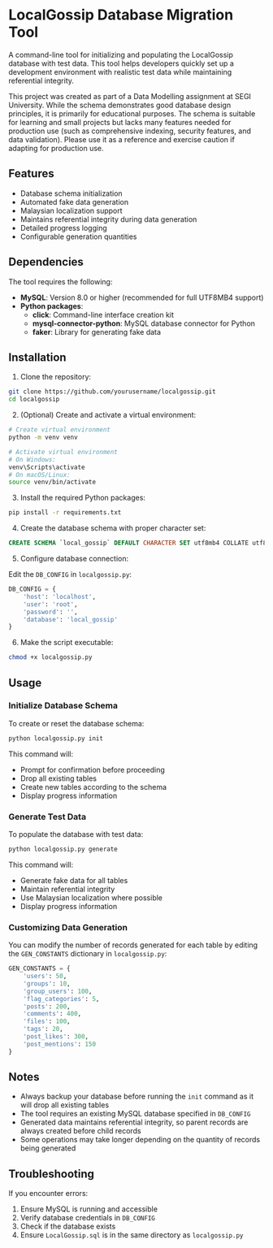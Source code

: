 # LocalGossip Database Migration Tool

A command-line tool for initializing and populating the LocalGossip database with test data. This tool helps developers quickly set up a development environment with realistic test data while maintaining referential integrity.

This project was created as part of a Data Modelling assignment at SEGI University. While the schema demonstrates good database design principles, it is primarily for educational purposes. The schema is suitable for learning and small projects but lacks many features needed for production use (such as comprehensive indexing, security features, and data validation). Please use it as a reference and exercise caution if adapting for production use.

## Features

- Database schema initialization
- Automated fake data generation
- Malaysian localization support
- Maintains referential integrity during data generation
- Detailed progress logging
- Configurable generation quantities

## Dependencies

The tool requires the following:

- **MySQL**: Version 8.0 or higher (recommended for full UTF8MB4 support)
- **Python packages**:
  - **click**: Command-line interface creation kit
  - **mysql-connector-python**: MySQL database connector for Python
  - **faker**: Library for generating fake data

## Installation

1. Clone the repository:
```bash
git clone https://github.com/yourusername/localgossip.git
cd localgossip
```

2. (Optional) Create and activate a virtual environment:
```bash
# Create virtual environment
python -m venv venv

# Activate virtual environment
# On Windows:
venv\Scripts\activate
# On macOS/Linux:
source venv/bin/activate
```

3. Install the required Python packages:
```bash
pip install -r requirements.txt
```

4. Create the database schema with proper character set:
```sql
CREATE SCHEMA `local_gossip` DEFAULT CHARACTER SET utf8mb4 COLLATE utf8mb4_unicode_ci;
```

5. Configure database connection:
   
Edit the `DB_CONFIG` in `localgossip.py`:
```python
DB_CONFIG = {
    'host': 'localhost',
    'user': 'root',
    'password': '',
    'database': 'local_gossip'
}
```

6. Make the script executable:
```bash
chmod +x localgossip.py
```

## Usage

### Initialize Database Schema

To create or reset the database schema:

```bash
python localgossip.py init
```

This command will:
- Prompt for confirmation before proceeding
- Drop all existing tables
- Create new tables according to the schema
- Display progress information

### Generate Test Data

To populate the database with test data:

```bash
python localgossip.py generate
```

This command will:
- Generate fake data for all tables
- Maintain referential integrity
- Use Malaysian localization where possible
- Display progress information

### Customizing Data Generation

You can modify the number of records generated for each table by editing the `GEN_CONSTANTS` dictionary in `localgossip.py`:

```python
GEN_CONSTANTS = {
    'users': 50,
    'groups': 10,
    'group_users': 100,
    'flag_categories': 5,
    'posts': 200,
    'comments': 400,
    'files': 100,
    'tags': 20,
    'post_likes': 300,
    'post_mentions': 150
}
```

## Notes

- Always backup your database before running the `init` command as it will drop all existing tables
- The tool requires an existing MySQL database specified in `DB_CONFIG`
- Generated data maintains referential integrity, so parent records are always created before child records
- Some operations may take longer depending on the quantity of records being generated

## Troubleshooting

If you encounter errors:

1. Ensure MySQL is running and accessible
2. Verify database credentials in `DB_CONFIG`
3. Check if the database exists
4. Ensure `LocalGossip.sql` is in the same directory as `localgossip.py`
